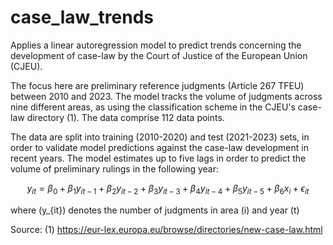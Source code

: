 # case_law_trends

Applies a linear autoregression model to predict trends concerning the development of case-law by the Court of Justice of the European Union (CJEU). 

The focus here are preliminary reference judgments (Article 267 TFEU) between 2010 and 2023. The model tracks the volume of judgments across nine different areas, as using the classification scheme in the CJEU's case-law directory (1). The data comprise 112 data points.

The data are split into training (2010-2020) and test (2021-2023) sets, in order to validate model predictions against the case-law development in recent years. The model estimates up to five lags in order to predict the volume of preliminary rulings in the following year:

```math

y_{it} = \beta_0 + \beta_1 y_{it-1} + \beta_2 y_{it-2} + \beta_3 y_{it-3} + \beta_4 y_{it-4} + \beta_5 y_{it-5} + \beta_6 x_{i} + \epsilon_{it}

```

where \(y_{it}\) denotes the number of judgments in area \(i\) and year \(t\)

Source:
(1) https://eur-lex.europa.eu/browse/directories/new-case-law.html